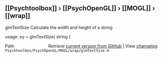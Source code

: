 ## [[Psychtoolbox]] &#8250; [[PsychOpenGL]] &#8250; [[MOGL]] &#8250; [[wrap]]

glmTextSize  Calculate the width and height of a string  
  
usage:  xy = glmTextSize( string )  




<div class="code_header" style="text-align:right;">
  <span style="float:left;">Path&nbsp;&nbsp;</span> <span class="counter">Retrieve <a href=
  "https://raw.github.com/Psychtoolbox-3/Psychtoolbox-3/beta/Psychtoolbox/PsychOpenGL/MOGL/wrap/glmTextSize.m">current version from GitHub</a> | View <a href=
  "https://github.com/Psychtoolbox-3/Psychtoolbox-3/commits/beta/Psychtoolbox/PsychOpenGL/MOGL/wrap/glmTextSize.m">changelog</a></span>
</div>
<div class="code">
  <code>Psychtoolbox/PsychOpenGL/MOGL/wrap/glmTextSize.m</code>
</div>

